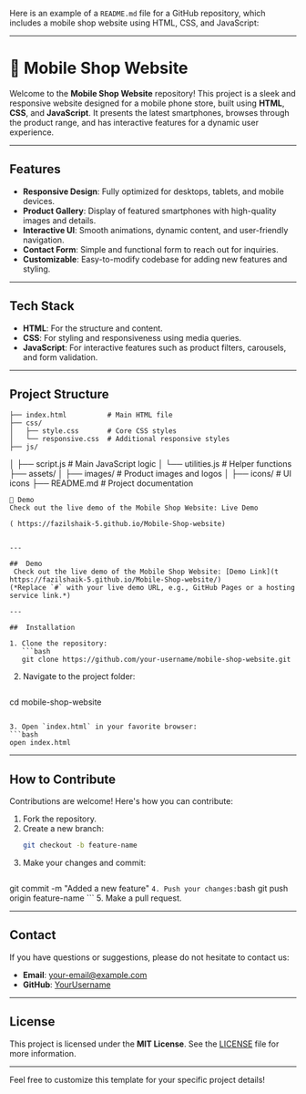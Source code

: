 Here is an example of a `README.md` file for a GitHub repository, which includes a mobile shop website using HTML, CSS, and JavaScript:

---
#  📲 Mobile Shop Website

Welcome to the **Mobile Shop Website** repository! This project is a sleek and responsive website designed for a mobile phone store, built using **HTML**, **CSS**, and **JavaScript**. It presents the latest smartphones, browses through the product range, and has interactive features for a dynamic user experience.

---

## Features

- **Responsive Design**: Fully optimized for desktops, tablets, and mobile devices.
- **Product Gallery**: Display of featured smartphones with high-quality images and details.
- **Interactive UI**: Smooth animations, dynamic content, and user-friendly navigation.
- **Contact Form**: Simple and functional form to reach out for inquiries.
- **Customizable**: Easy-to-modify codebase for adding new features and styling.

---
##  Tech Stack

- **HTML**: For the structure and content.
- **CSS**: For styling and responsiveness using media queries.
- **JavaScript**: For interactive features such as product filters, carousels, and form validation.

---

##  Project Structure

```plaintext
├── index.html          # Main HTML file
├── css/
│   ├── style.css       # Core CSS styles
│   └── responsive.css  # Additional responsive styles
├── js/
```
│   ├── script.js       # Main JavaScript logic
│   └── utilities.js    # Helper functions
├── assets/
│   ├── images/         # Product images and logos
│   ├── icons/          # UI icons
├── README.md           # Project documentation
```
🌟 Demo
Check out the live demo of the Mobile Shop Website: Live Demo

( https://fazilshaik-5.github.io/Mobile-Shop-website)


---

##  Demo
 Check out the live demo of the Mobile Shop Website: [Demo Link](t https://fazilshaik-5.github.io/Mobile-Shop-website/)  
(*Replace `#` with your live demo URL, e.g., GitHub Pages or a hosting service link.*)

---

##  Installation

1. Clone the repository:
   ```bash
   git clone https://github.com/your-username/mobile-shop-website.git
   ```

2. Navigate to the project folder:
   ```bash
cd mobile-shop-website
   ```

3. Open `index.html` in your favorite browser:
   ```bash
   open index.html
   ```

---

##  How to Contribute

Contributions are welcome! Here's how you can contribute:

1. Fork the repository.
2. Create a new branch:
   ```bash
   git checkout -b feature-name
   ```
3. Make your changes and commit:
   ```bash
git commit -m "Added a new feature"
    ```
4. Push your changes:
    ```bash
    git push origin feature-name
    ```
5. Make a pull request.

---
## Contact

If you have questions or suggestions, please do not hesitate to contact us:

- **Email**: your-email@example.com  ​​
- **GitHub**: [YourUsername](https://github.com/your-username)

---
## License

This project is licensed under the **MIT License**. See the [LICENSE](LICENSE) file for more information.

---

Feel free to customize this template for your specific project details!
